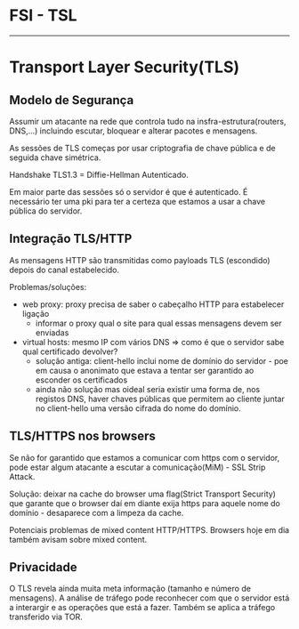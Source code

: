 # FSI - TSL

---

# Transport Layer Security(TLS)

## Modelo de Segurança

Assumir um atacante na rede que controla tudo na insfra-estrutura(routers, DNS,...) incluindo escutar, bloquear e alterar pacotes e mensagens.

As sessões de TLS começas por usar criptografia de chave pública e de seguida chave simétrica.

Handshake TLS1.3 = Diffie-Hellman Autenticado.

Em maior parte das sessões só o servidor é que é autenticado. É necessário ter uma pki para ter a certeza que estamos a usar a chave pública do servidor.

## Integração TLS/HTTP

As mensagens HTTP são transmitidas como payloads TLS (escondido) depois do canal estabelecido.

Problemas/soluções:
- web proxy: proxy precisa de saber o cabeçalho HTTP para estabelecer ligação
  - informar o proxy qual o site para qual essas mensagens devem ser enviadas
- virtual hosts: mesmo IP com vários DNS => como é que o servidor sabe qual certificado devolver?
  - solução antiga: client-hello inclui nome de domínio do servidor - poe em causa o anonimato que estava a tentar ser garantido ao esconder os certificados
  - ainda não solução mas oideal seria existir uma forma de, nos registos DNS, haver chaves públicas que permitem ao cliente juntar no client-hello uma versão cifrada do nome do domínio.

## TLS/HTTPS nos browsers

Se não for garantido que estamos a comunicar com https com o servidor, pode estar algum atacante a escutar a comunicação(MiM) - SSL Strip Attack.

Solução: deixar na cache do browser uma flag(Strict Transport Security) que garante que o browser daí em diante exija https para aquele nome do domínio - desaparece com a limpeza da cache.

Potenciais problemas de mixed content HTTP/HTTPS. Browsers hoje em dia também avisam sobre mixed content.

## Privacidade

O TLS revela ainda muita meta informação (tamanho e número de mensagens). A análise de tráfego pode reconhecer com que o servidor está a interargir e as operações que está a fazer. Também se aplica a tráfego transferido via TOR.